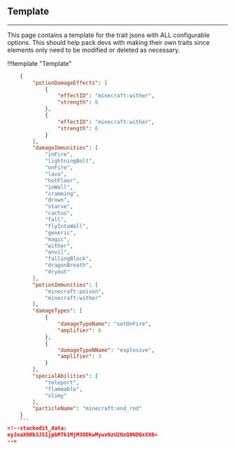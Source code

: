## **Template**
***

This page contains a template for the trait jsons with ALL configurable options. This should help pack devs with making their own traits since elements only need to be modified or deleted as necessary.

!!!template "Template"
```json
	{
		"potionDamageEffects": [
			{
				"effectID": "minecraft:wither",
				"strength": 6
			},
			{
				"effectID": "minecraft:wither",
				"strength": 6
			}
		],
		"damageImmunities": [
			"inFire",
			"lightningBolt",
			"onFire",
			"lava",
   			"hotFloor",
			"inWall",
			"cramming",
			"drown",
			"starve",
			"cactus",
			"fall",
   			"flyIntoWall",
			"generic",
			"magic",
			"wither",
			"anvil",
			"fallingBlock",
			"dragonBreath",
			"dryout"
		],
		"potionImmunities": [
			"minecraft:poison",
			"minecraft:wither"
		],
		"damageTypes": [
			{
				"damageTypeName": "setOnFire",
				"amplifier": 6
			},
			{
				"damageTypeNName": "explosive",
				"amplifier": 3
			}
		],
		"specialAbilities": [
			"teleport",
			"flammable",
			"slimy"
		],
		"particleName": "minecraft:end_rod"
	}
	```
<!--stackedit_data:
eyJoaXN0b3J5IjpbMTk1MjM3ODkwMywxNzU2NzQ0NDQxXX0=
-->

